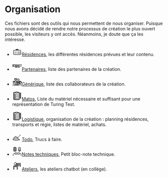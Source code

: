 Organisation
============

Ces fichiers sont des outils qui nous permettent de nous organiser. Puisque nous avons décidé de rendre notre processus de création le plus ouvert possible, les visiteurs y ont accès. Néanmoins, je doute que ça les intéresse.

- [![residences](/ressources/icons/residences.png)Résidences](residences), les différentes résidences prévues et leur contenu.

- [![partenaires](/ressources/icons/partenaires.png)Partenaires](partenaires), liste des partenaires de la création.

- [![generique](/ressources/icons/generique.png)Générique](generique), liste des collaborateurs de la création.

- [![matos](/ressources/icons/logistique.png)Matos](matos), Liste du matériel nécessaire et suffisant pour une représentation de Turing Test.

- [![logistique](/ressources/icons/logistique.png)Logistique](logistique), organisation de la création :  planning résidences, transports et régie, listes de matériel, achats.

- [![todo](/ressources/icons/todo.png)Todo](todo), Trucs à faire.

- [![notes-techniques](/ressources/icons/notes-techniques.png)Notes techniques](notes-techniques), Petit bloc-note technique.

- [![ateliers](/ressources/icons/ateliers.png)Ateliers](http://turing-test.cienokill.fr/dossier/ateliers.html), les ateliers chatbot (en collège). 
